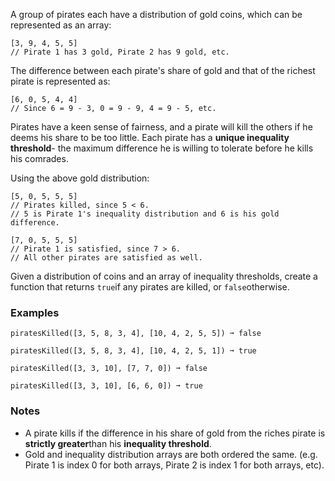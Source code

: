 A group of pirates each have a distribution of gold coins, which can be represented as an array:

    [3, 9, 4, 5, 5]
    // Pirate 1 has 3 gold, Pirate 2 has 9 gold, etc.

The difference between each pirate's share of gold and that of the richest pirate is represented as:

    [6, 0, 5, 4, 4]
    // Since 6 = 9 - 3, 0 = 9 - 9, 4 = 9 - 5, etc.

Pirates have a keen sense of fairness, and a pirate will kill the others if he deems his share to be too little. Each pirate has a **unique inequality threshold**- the maximum difference he is willing to tolerate before he kills his comrades.

Using the above gold distribution:

    [5, 0, 5, 5, 5]
    // Pirates killed, since 5 < 6.
    // 5 is Pirate 1's inequality distribution and 6 is his gold difference.

    [7, 0, 5, 5, 5]
    // Pirate 1 is satisfied, since 7 > 6.
    // All other pirates are satisfied as well.

Given a distribution of coins and an array of inequality thresholds, create a function that returns `true`if any pirates are killed, or `false`otherwise.


### Examples ###
    piratesKilled([3, 5, 8, 3, 4], [10, 4, 2, 5, 5]) ➞ false

    piratesKilled([3, 5, 8, 3, 4], [10, 4, 2, 5, 1]) ➞ true

    piratesKilled([3, 3, 10], [7, 7, 0]) ➞ false

    piratesKilled([3, 3, 10], [6, 6, 0]) ➞ true


### Notes ###
*   A pirate kills if the difference in his share of gold from the riches pirate is **strictly greater**than his **inequality threshold**.
*   Gold and inequality distribution arrays are both ordered the same. (e.g. Pirate 1 is index 0 for both arrays, Pirate 2 is index 1 for both arrays, etc).